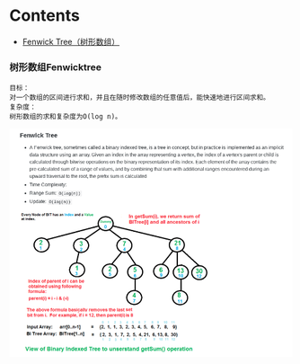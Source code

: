 # Contents
- [Fenwick Tree（树形数组）](#树形数组Fenwicktree)

### 树形数组Fenwicktree
	目标：
	对一个数组的区间进行求和，并且在随时修改数组的任意值后，能快速地进行区间求和。
	复杂度：
	树形数组的求和复杂度为O(log n)。
![](https://github.com/chentianba/notebook/blob/master/data_structure/FenwickTree/FenwickTree.png)
